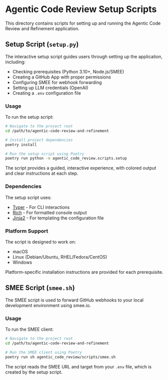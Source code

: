 # Agentic Code Review Setup Scripts

This directory contains scripts for setting up and running the Agentic Code Review and Refinement application.

## Setup Script (`setup.py`)

The interactive setup script guides users through setting up the application, including:

- Checking prerequisites (Python 3.10+, Node.js/SMEE)
- Creating a GitHub App with proper permissions
- Configuring SMEE for webhook forwarding
- Setting up LLM credentials (OpenAI)
- Creating a `.env` configuration file

### Usage

To run the setup script:

```bash
# Navigate to the project root
cd /path/to/agentic-code-review-and-refinement

# Install project dependencies
poetry install

# Run the setup script using Poetry
poetry run python -m agentic_code_review.scripts.setup
```

The script provides a guided, interactive experience, with colored output and clear instructions at each step.

### Dependencies

The setup script uses:

- [Typer](https://typer.tiangolo.com/) - For CLI interactions
- [Rich](https://rich.readthedocs.io/) - For formatted console output
- [Jinja2](https://jinja.palletsprojects.com/) - For templating the configuration file

### Platform Support

The script is designed to work on:

- macOS
- Linux (Debian/Ubuntu, RHEL/Fedora/CentOS)
- Windows

Platform-specific installation instructions are provided for each prerequisite.

## SMEE Script (`smee.sh`)

The SMEE script is used to forward GitHub webhooks to your local development environment using smee.io.

### Usage

To run the SMEE client:

```bash
# Navigate to the project root
cd /path/to/agentic-code-review-and-refinement

# Run the SMEE client using Poetry
poetry run sh agentic_code_review/scripts/smee.sh
```

The script reads the SMEE URL and target from your `.env` file, which is created by the setup script.

